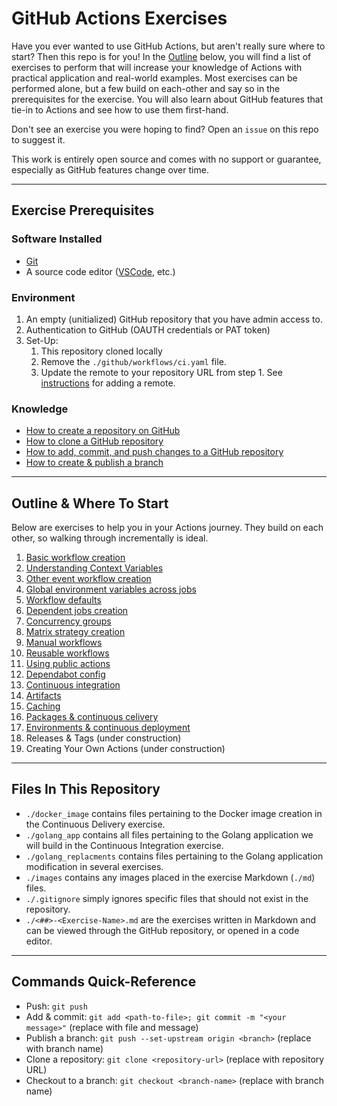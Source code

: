 # GitHub Actions Exercises
Have you ever wanted to use GitHub Actions, but aren't really sure where to start? Then this repo is for you! In the [Outline](#outline) below, you will find a list of exercises to perform that will increase your knowledge of Actions with practical application and real-world examples. Most exercises can be performed alone, but a few build on each-other and say so in the prerequisites for the exercise. You will also learn about GitHub features that tie-in to Actions and see how to use them first-hand.

Don't see an exercise you were hoping to find? Open an `issue` on this repo to suggest it.

This work is entirely open source and comes with no support or guarantee, especially as GitHub features change over time.

---

## Exercise Prerequisites

### Software Installed
- [Git](https://git-scm.com/downloads)
- A source code editor ([VSCode](https://code.visualstudio.com/download), etc.)

### Environment
1. An empty (unitialized) GitHub repository that you have admin access to.
2. Authentication to GitHub (OAUTH credentials or PAT token)
3. Set-Up:
   1. This repository cloned locally
   2. Remove the `./github/workflows/ci.yaml` file.
   3. Update the remote to your repository URL from step 1. See [instructions](https://docs.github.com/en/get-started/getting-started-with-git/managing-remote-repositories#changing-a-remote-repositorys-url) for adding a remote.

### Knowledge
- [How to create a repository on GitHub](https://docs.github.com/en/repositories/creating-and-managing-repositories/creating-a-new-repository)
- [How to clone a GitHub repository](https://docs.github.com/en/repositories/creating-and-managing-repositories/cloning-a-repository)
- [How to add, commit, and push changes to a GitHub repository](https://github.com/git-guides/git-commit)
- [How to create & publish a branch](https://github.com/git-guides/git-push)

---

## Outline & Where To Start
Below are exercises to help you in your Actions journey. They build on each other, so walking through incrementally is ideal.

1. [Basic workflow creation](./01-Basic-Workflows.md)
2. [Understanding Context Variables](./02-Understanding-Context-Variables.md)
3. [Other event workflow creation](./03-Other-Event-Workflows.md)
4. [Global environment variables across jobs](./04-Global-Environment-Variables.md)
5. [Workflow defaults](./05-Workflow-Defaults.md)
6. [Dependent jobs creation](./06-Dependent-Jobs.md)
7. [Concurrency groups](./07-Concurrency-Groups.md)
8. [Matrix strategy creation](08-Matrix-Strategy.md)
9. [Manual workflows](09-Manual-Workflow.md)
10. [Reusable workflows](./10-Reusable-Workflow.md)
11. [Using public actions](./11-Using-Actions.md)
12. [Dependabot config](./13-Dependabot-Config.md)
13. [Continuous integration](./12-Continuous-Integration.md)
14. [Artifacts](./14-Artifacts.md)
15. [Caching](./15-Caching.md)
16. [Packages & continuous celivery](./16-Packages-And-Continuous-Delivery.md)
17. [Environments & continuous deployment](./17-Environments-And-Continuous-Deployment.md)
18. Releases & Tags (under construction)
19. Creating Your Own Actions (under construction)

---

## Files In This Repository
- `./docker_image` contains files pertaining to the Docker image creation in the Continuous Delivery exercise.
- `./golang_app` contains all files pertaining to the Golang application we will build in the Continuous Integration exercise.
- `./golang_replacments` contains files pertaining to the Golang application modification in several exercises.
- `./images` contains any images placed in the exercise Markdown (`./md`) files.
- `./.gitignore` simply ignores specific files that should not exist in the repository.
- `./<##>-<Exercise-Name>.md` are the exercises written in Markdown and can be viewed through the GitHub repository, or opened in a code editor.

---

## Commands Quick-Reference
- Push: `git push`
- Add & commit: `git add <path-to-file>; git commit -m "<your message>"` (replace with file and message)
- Publish a branch: `git push --set-upstream origin <branch>` (replace with branch name)
- Clone a repository: `git clone <repository-url>` (replace with repository URL)
- Checkout to a branch: `git checkout <branch-name>` (replace with branch name)